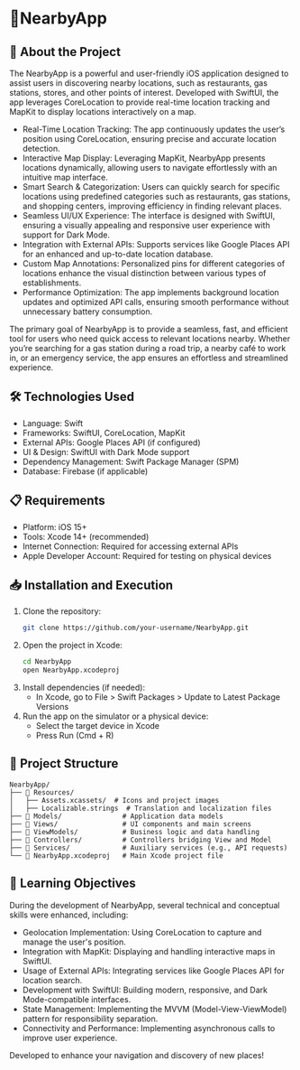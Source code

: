 # 📍NearbyApp

## 🚀 About the Project
The NearbyApp is a powerful and user-friendly iOS application designed to assist users in discovering nearby locations, such as restaurants, gas stations, stores, and other points of interest. Developed with SwiftUI, the app leverages CoreLocation to provide real-time location tracking and MapKit to display locations interactively on a map.

- Real-Time Location Tracking: The app continuously updates the user’s position using CoreLocation, ensuring precise and accurate location detection.
- Interactive Map Display: Leveraging MapKit, NearbyApp presents locations dynamically, allowing users to navigate effortlessly with an intuitive map interface.
- Smart Search & Categorization: Users can quickly search for specific locations using predefined categories such as restaurants, gas stations, and shopping centers, improving efficiency in finding relevant places.
- Seamless UI/UX Experience: The interface is designed with SwiftUI, ensuring a visually appealing and responsive user experience with support for Dark Mode.
- Integration with External APIs: Supports services like Google Places API for an enhanced and up-to-date location database.
- Custom Map Annotations: Personalized pins for different categories of locations enhance the visual distinction between various types of establishments.
- Performance Optimization: The app implements background location updates and optimized API calls, ensuring smooth performance without unnecessary battery consumption.

The primary goal of NearbyApp is to provide a seamless, fast, and efficient tool for users who need quick access to relevant locations nearby. Whether you’re searching for a gas station during a road trip, a nearby café to work in, or an emergency service, the app ensures an effortless and streamlined experience.

## 🛠 Technologies Used
- Language: Swift
- Frameworks: SwiftUI, CoreLocation, MapKit
- External APIs: Google Places API (if configured)
- UI & Design: SwiftUI with Dark Mode support
- Dependency Management: Swift Package Manager (SPM)
- Database: Firebase (if applicable)

## 📋 Requirements
- Platform: iOS 15+
- Tools: Xcode 14+ (recommended)
- Internet Connection: Required for accessing external APIs
- Apple Developer Account: Required for testing on physical devices

## 📥 Installation and Execution
1. Clone the repository:
   ```sh
   git clone https://github.com/your-username/NearbyApp.git
   ```
2. Open the project in Xcode:
   ```sh
   cd NearbyApp
   open NearbyApp.xcodeproj
   ```
3. Install dependencies (if needed):
   - In Xcode, go to File > Swift Packages > Update to Latest Package Versions
4. Run the app on the simulator or a physical device:
   - Select the target device in Xcode
   - Press Run (Cmd + R)

## 📂 Project Structure
```
NearbyApp/
├── 📁 Resources/
│   ├── Assets.xcassets/  # Icons and project images
│   ├── Localizable.strings  # Translation and localization files
├── 📁 Models/               # Application data models
├── 📁 Views/                # UI components and main screens
├── 📁 ViewModels/           # Business logic and data handling
├── 📁 Controllers/          # Controllers bridging View and Model
├── 📁 Services/             # Auxiliary services (e.g., API requests)
└── 📁 NearbyApp.xcodeproj   # Main Xcode project file
```

## 🎯 Learning Objectives
During the development of NearbyApp, several technical and conceptual skills were enhanced, including:
- Geolocation Implementation: Using CoreLocation to capture and manage the user's position.
- Integration with MapKit: Displaying and handling interactive maps in SwiftUI.
- Usage of External APIs: Integrating services like Google Places API for location search.
- Development with SwiftUI: Building modern, responsive, and Dark Mode-compatible interfaces.
- State Management: Implementing the MVVM (Model-View-ViewModel) pattern for responsibility separation.
- Connectivity and Performance: Implementing asynchronous calls to improve user experience.

Developed to enhance your navigation and discovery of new places!



